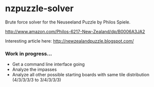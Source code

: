 # nzpuzzle-solver

Brute force solver for the Neuseeland Puzzle by Philos Spiele.

http://www.amazon.com/Philos-6217-New-Zealand/dp/B0006A3JA2

Interesting article here: http://newzealandpuzzle.blogspot.com/

### Work in progress...

* Get a command line interface going
* Analyze the impasses
* Analyze all other possible starting boards with same tile distribution (4/3/3/3/3 to 3/4/3/3/3)

